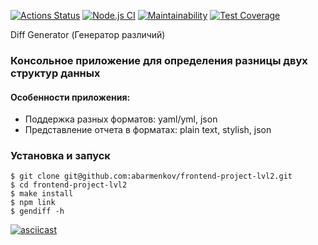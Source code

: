 [![Actions Status](https://github.com/abarmenkov/frontend-project-lvl2/workflows/hexlet-check/badge.svg)](https://github.com/abarmenkov/frontend-project-lvl2/actions) [![Node.js CI](https://github.com/abarmenkov/frontend-project-lvl2/actions/workflows/node.js.yml/badge.svg)](https://github.com/abarmenkov/frontend-project-lvl2/actions/workflows/node.js.yml) [![Maintainability](https://api.codeclimate.com/v1/badges/16e7bf666655cc78ae59/maintainability)](https://codeclimate.com/github/abarmenkov/frontend-project-lvl2/maintainability) [![Test Coverage](https://api.codeclimate.com/v1/badges/16e7bf666655cc78ae59/test_coverage)](https://codeclimate.com/github/abarmenkov/frontend-project-lvl2/test_coverage)

Diff Generator (Генератор различий)

### Консольное приложение для определения разницы двух структур данных

#### Особенности приложения:

- Поддержка разных форматов: yaml/yml, json
- Представление отчета в форматах: plain text, stylish, json

### Установка и запуск

```
$ git clone git@github.com:abarmenkov/frontend-project-lvl2.git
$ cd frontend-project-lvl2
$ make install
$ npm link
$ gendiff -h
```
[![asciicast](https://asciinema.org/a/F70DoUwItLXSpGmqwWVp5Ew9S.svg)](https://asciinema.org/a/F70DoUwItLXSpGmqwWVp5Ew9S)
